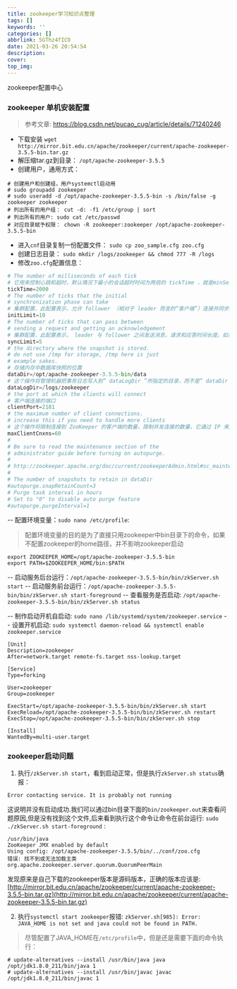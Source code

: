 ```yaml
---
title: zookeeper学习知识点整理
tags: []
keywords: ''
categories: []
abbrlink: 5GThz4fICO
date: 2021-03-26 20:54:54
description:
cover:
top_img:
---
```



zookeeper配置中心

### zookeeper 单机安装配置

> 参考文章: <https://blog.csdn.net/pucao_cug/article/details/71240246>

- 下载安装 `wget http://mirror.bit.edu.cn/apache/zookeeper/current/apache-zookeeper-3.5.5-bin.tar.gz`
- 解压缩tar.gz到目录： `/opt/apache-zookeeper-3.5.5`
- 创建用户，通用方式：

```shell
# 创建用户和创建组，用户systemctl启动用
# sudo groupadd zookeeper
# sudo useradd -d /opt/apache-zookeeper-3.5.5-bin -s /bin/false -g zookeeper zookeeper
# 列出所有的用户组： cut -d: -f1 /etc/group | sort
# 列出所有的用户: sudo cat /etc/passwd
# 对应目录赋予权限： chown -R zookeeper:zookeeper /opt/apache-zookeeper-3.5.5-bin
```

- 进入`cnf`目录复制一份配置文件： `sudo cp zoo_sample.cfg zoo.cfg`
- 创建日志目录： `sudo mkdir /logs/zookeeper && chmod 777 -R /logs`
- 修改`zoo.cfg`配置信息：

```python
# The number of milliseconds of each tick
# 它用来控制心跳和超时，默认情况下最小的会话超时时间为两倍的 tickTime ，就是minSessionTimeout=
tickTime=2000
# The number of ticks that the initial 
# synchronization phase can take
# 集群配置，此配置表示，允许 follower （相对于 leader 而言的“客户端”）连接并同步到 leader 的初始化连接时间，它以 tickTime 的倍数来表示。当超过设置倍数的 tickTime 时间，则连接失败。
initLimit=10
# The number of ticks that can pass between 
# sending a request and getting an acknowledgement
# 集群配置，此配置表示， leader 与 follower 之间发送消息，请求和应答时间长度。如果 follower 在设置的时间内不能与leader 进行通信，那么此 follower 将被丢弃。
syncLimit=5
# the directory where the snapshot is stored.
# do not use /tmp for storage, /tmp here is just 
# example sakes.
# 存储内存中数据库快照的位置
dataDir=/opt/apache-zookeeper-3.5.5-bin/data
# 这个操作将管理机器把事务日志写入到“ dataLogDir ”所指定的目录，而不是“ dataDir ”所指定的目录。这将允许使用一个专用的日志设备并且帮助我们避免日志和快照之间的竞争
dataLogDir=/logs/zookeeper
# the port at which the clients will connect
# 客户端连接的端口
clientPort=2181
# the maximum number of client connections.
# increase this if you need to handle more clients
# 这个操作将限制连接到 ZooKeeper 的客户端的数量，限制并发连接的数量，它通过 IP 来区分不同的客户端。此配置选项可以用来阻止某些类别的 Dos 攻击。将它设置为 0 或者忽略而不进行设置将会取消对并发连接的限制。
maxClientCnxns=60
#
# Be sure to read the maintenance section of the 
# administrator guide before turning on autopurge.
#
# http://zookeeper.apache.org/doc/current/zookeeperAdmin.html#sc_maintenance
#
# The number of snapshots to retain in dataDir
#autopurge.snapRetainCount=3
# Purge task interval in hours
# Set to "0" to disable auto purge feature
#autopurge.purgeInterval=1

```

-- 配置环境变量：`sudo nano /etc/profile`:
> 配置环境变量的目的是为了直接只用zookeeper中bin目录下的命令，如果不配置zookeeper的home路径，并不影响zookeeper启动

```
export ZOOKEEPER_HOME=/opt/apache-zookeeper-3.5.5-bin
export PATH=$ZOOKEEPER_HOME/bin:$PATH
```

-- 启动服务后台运行：`/opt/apache-zookeeper-3.5.5-bin/bin/zkServer.sh start`
-- 启动服务前台运行：`/opt/apache-zookeeper-3.5.5-bin/bin/zkServer.sh start-foreground`
-- 查看服务是否启动: `/opt/apache-zookeeper-3.5.5-bin/bin/zkServer.sh status`

-- 制作启动开机自启动: `sudo nano /lib/systemd/system/zookeeper.service`
-- 设置开机启动: `sudo systemctl daemon-reload && systemctl enable zookeeper.service`

```
[Unit]
Description=zookeeper
After=network.target remote-fs.target nss-lookup.target

[Service]
Type=forking

User=zookeeper
Group=zookeeper

ExecStart=/opt/apache-zookeeper-3.5.5-bin/bin/zkServer.sh start
ExecReload=/opt/apache-zookeeper-3.5.5-bin/bin/zkServer.sh restart
ExecStop=/opt/apache-zookeeper-3.5.5-bin/bin/zkServer.sh stop

[Install]
WantedBy=multi-user.target

```

### zookeeper启动问题

1. 执行`/zkServer.sh start`，看到启动正常，但是执行`zkServer.sh status`确报：

```
Error contacting service. It is probably not running
```

这说明并没有启动成功.我们可以通过bin目录下面的`bin/zookeeper.out`来查看问题原因,但是没有找到这个文件,后来看到执行这个命令让命令在前台运行:
`sudo ./zkServer.sh start-foreground` :

```
/usr/bin/java
ZooKeeper JMX enabled by default
Using config: /opt/apache-zookeeper-3.5.5/bin/../conf/zoo.cfg
错误: 找不到或无法加载主类 org.apache.zookeeper.server.quorum.QuorumPeerMain
```

发现原来是自己下载的zookeeper版本是源码版本，正确的版本应该是: [http://mirror.bit.edu.cn/apache/zookeeper/current/apache-zookeeper-3.5.5-bin.tar.gz](http://mirror.bit.edu.cn/apache/zookeeper/current/apache-zookeeper-3.5.5-bin.tar.gz)

2. 执行`systemctl start zookeeper`报错: `zkServer.sh[985]: Error: JAVA_HOME is not set and java could not be found in PATH.`

> 尽管配置了JAVA_HOME在`/etc/profile`中，但是还是需要下面的命令执行：

```
# update-alternatives --install /usr/bin/java java /opt/jdk1.8.0_211/bin/java 1
# update-alternatives --install /usr/bin/javac javac /opt/jdk1.8.0_211/bin/javac 1
```
